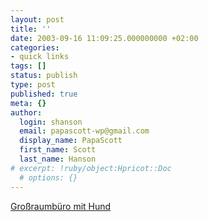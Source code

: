 ```yaml
---
layout: post
title: ''
date: 2003-09-16 11:09:25.000000000 +02:00
categories:
- quick links
tags: []
status: publish
type: post
published: true
meta: {}
author:
  login: shanson
  email: papascott-wp@gmail.com
  display_name: PapaScott
  first_name: Scott
  last_name: Hanson
# excerpt: !ruby/object:Hpricot::Doc
  # options: {}
---
```

<p><a title="Heiko bei Lyssa" href="http://lyssaslounge.diaryland.com/030915_36.html">Großraumbüro mit Hund</a></p>
